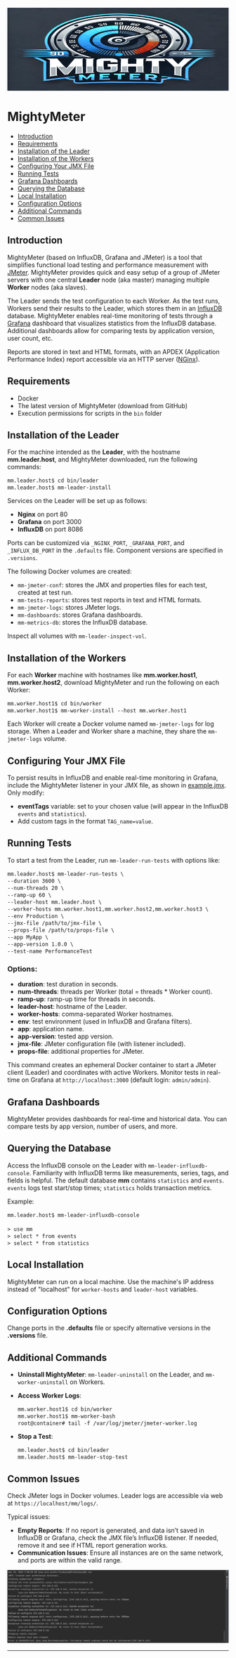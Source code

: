 
![Logo](./image/mightymeter_banner.png)

# MightyMeter

- [Introduction](#intro)
- [Requirements](#req)
- [Installation of the Leader](#leader-install)
- [Installation of the Workers](#worker-install)
- [Configuring Your JMX File](#jmx-config)
- [Running Tests](#running-tests)
- [Grafana Dashboards](#grafana-dashboards)
- [Querying the Database](#querying-db)
- [Local Installation](#local-install)
- [Configuration Options](#config-options)
- [Additional Commands](#additional-commands)
- [Common Issues](#common-issues)

## <a name="intro"></a> Introduction

MightyMeter (based on InfluxDB, Grafana and JMeter) is a tool that simplifies functional load
testing and performance measurement with [JMeter](https://jmeter.apache.org/). MightyMeter provides
quick and easy setup of a group of JMeter servers with one central **Leader** node (aka master) managing multiple
**Worker** nodes (aka slaves).

The Leader sends the test configuration to each Worker. As the test runs, Workers send their results
to the Leader, which stores them in an [InfluxDB](https://www.influxdata.com/) database. MightyMeter
enables real-time monitoring of tests through a [Grafana](https://grafana.com/) dashboard that
visualizes statistics from the InfluxDB database. Additional dashboards allow for comparing tests by
application version, user count, etc.

Reports are stored in text and HTML formats, with an APDEX (Application Performance Index) report
accessible via an HTTP server ([NGinx](https://www.nginx.com/)).

## <a name="req"></a> Requirements

- Docker
- The latest version of MightyMeter (download from GitHub)
- Execution permissions for scripts in the `bin` folder

## <a name="leader-install"></a> Installation of the Leader

For the machine intended as the **Leader**, with the hostname **mm.leader.host**, and MightyMeter
downloaded, run the following commands:

```shell
mm.leader.host$ cd bin/leader
mm.leader.host$ mm-leader-install
```

Services on the Leader will be set up as follows:

- **Nginx** on port 80
- **Grafana** on port 3000
- **InfluxDB** on port 8086

Ports can be customized via `_NGINX_PORT`, `_GRAFANA_PORT`, and `_INFLUX_DB_PORT` in the `.defaults`
file. Component versions are specified in `.versions`.

The following Docker volumes are created:

- `mm-jmeter-conf`: stores the JMX and properties files for each test, created at test run.
- `mm-tests-reports`: stores test reports in text and HTML formats.
- `mm-jmeter-logs`: stores JMeter logs.
- `mm-dashboards`: stores Grafana dashboards.
- `mm-metrics-db`: stores the InfluxDB database.

Inspect all volumes with `mm-leader-inspect-vol`.

## <a name="worker-install"></a> Installation of the Workers

For each **Worker** machine with hostnames like **mm.worker.host1**, **mm.worker.host2**, download
MightyMeter and run the following on each Worker:

```shell
mm.worker.host1$ cd bin/worker
mm.worker.host1$ mm-worker-install --host mm.worker.host1
```

Each Worker will create a Docker volume named `mm-jmeter-logs` for log storage. When a Leader and
Worker share a machine, they share the `mm-jmeter-logs` volume.

## <a name="jmx-config"></a> Configuring Your JMX File

To persist results in InfluxDB and enable real-time monitoring in Grafana, include the MightyMeter
listener in your JMX file, as shown in [example.jmx](script_examples/example.jmx). Only modify:

- **eventTags** variable: set to your chosen value (will appear in the InfluxDB `events` and
  `statistics`).
- Add custom tags in the format `TAG_name=value`.

## <a name="running-tests"></a> Running Tests

To start a test from the Leader, run `mm-leader-run-tests` with options like:

```shell
mm.leader.host$ mm-leader-run-tests \
--duration 3600 \
--num-threads 20 \
--ramp-up 60 \
--leader-host mm.leader.host \
--worker-hosts mm.worker.host1,mm.worker.host2,mm.worker.host3 \
--env Production \
--jmx-file /path/to/jmx-file \
--props-file /path/to/props-file \
--app MyApp \
--app-version 1.0.0 \
--test-name PerformanceTest
```

### Options:

- **duration**: test duration in seconds.
- **num-threads**: threads per Worker (total = threads \* Worker count).
- **ramp-up**: ramp-up time for threads in seconds.
- **leader-host**: hostname of the Leader.
- **worker-hosts**: comma-separated Worker hostnames.
- **env**: test environment (used in InfluxDB and Grafana filters).
- **app**: application name.
- **app-version**: tested app version.
- **jmx-file**: JMeter configuration file (with listener included).
- **props-file**: additional properties for JMeter.

This command creates an ephemeral Docker container to start a JMeter client (Leader) and coordinates
with active Workers. Monitor tests in real-time on Grafana at `http://localhost:3000` (default
login: `admin/admin`).

## <a name="grafana-dashboards"></a> Grafana Dashboards

MightyMeter provides dashboards for real-time and historical data. You can compare tests by app
version, number of users, and more.

## <a name="querying-db"></a> Querying the Database

Access the InfluxDB console on the Leader with `mm-leader-influxdb-console`. Familiarity with
InfluxDB terms like measurements, series, tags, and fields is helpful. The default database **mm**
contains `statistics` and `events`. `events` logs test start/stop times; `statistics` holds
transaction metrics.

Example:

```shell
mm.leader.host$ mm-leader-influxdb-console

> use mm
> select * from events
> select * from statistics
```

## <a name="local-install"></a> Local Installation

MightyMeter can run on a local machine. Use the machine's IP address instead of "localhost" for
`worker-hosts` and `leader-host` variables.

## <a name="config-options"></a> Configuration Options

Change ports in the **.defaults** file or specify alternative versions in the **.versions** file.

## <a name="additional-commands"></a> Additional Commands

- **Uninstall MightyMeter**: `mm-leader-uninstall` on the Leader, and `mm-worker-uninstall` on
  Workers.
- **Access Worker Logs**:

  ```shell
  mm.worker.host1$ cd bin/worker
  mm.worker.host1$ mm-worker-bash
  root@container# tail -f /var/log/jmeter/jmeter-worker.log
  ```

- **Stop a Test**:

  ```shell
  mm.leader.host$ cd bin/leader
  mm.leader.host$ mm-leader-stop-test
  ```

## <a name="common-issues"></a> Common Issues

Check JMeter logs in Docker volumes. Leader logs are accessible via web at
`https://localhost/mm/logs/`.

Typical issues:

- **Empty Reports**: If no report is generated, and data isn’t saved in InfluxDB or Grafana, check
  the JMX file’s InfluxDB listener. If needed, remove it and see if HTML report generation works.
- **Communication Issues**: Ensure all instances are on the same network, and ports are within the
  valid range.

![Error Communication JMeter](./image/error_comunication_jmeters.png)

---

